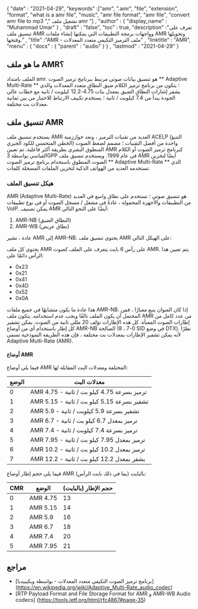 {
  "date" : "2021-04-29",
  "keywords" :["amr", ".amr", "file", "extension", "format", "what is a amr file", "music", "amr file format", "amr file", "convert amr file to mp3 "," تشغيل ملف amr "] ,
  "author" : {
    "display_name" : "Muhammad Umar"
} ,
  "draft" : "false",
  "toc" : true,
  "description" :"تعرف على تنسيق ملف AMR وواجهات برمجة التطبيقات التي يمكنها إنشاء ملفات AMR وتحويلها وفتحها." ,
  "title" :"AMR - ملف الترميز التكيفي متعدد المعدلات" ,
  "linktitle" : "AMR",
  "menu" : {
    "docs" : {
      "parent" : "audio"
}
} ,
  "lastmod" : "2021-04-29"
}

## ما هو ملف AMR؟
الملف بامتداد amr. هو تنسيق بيانات صوتي مرتبط ببرنامج ترميز الصوت ** Adaptive Multi-Rate ** ؛ يتكون من برنامج ترميز الكلام ضيق النطاق متعدد المعدلات والذي يشفر إشارات النطاق الضيق بمعدل بتات 4.75-12.2 كيلوبت / ثانية مع خطاب عالي الجودة يبدأ من 7.4 كيلوبت / ثانية ؛ يستخدم تكييف الارتباط للاختيار من بين ثمانية معدلات بت مختلفة.

## تنسيق ملف AMR
يستخدم تنسيق ملف AMR العديد من تقنيات الترميز ، وتعد خوارزمية ACELP (التنبؤ الخطي المتحمس للكود الجبري) واحدة من أفضل التقنيات ؛ مصمم لضغط الصوت المنطوق البشري بطريقة أكثر فاعلية. تم تعيين AMR كبرنامج ترميز الصوت أو الكلام القياسي بواسطة 3GPP في عام 1999. ويستخدم تنسيق ملف AMR أيضًا لتخزين الصوت المنطوق باستخدام برنامج ترميز الصوت ** Adaptive Multi-Rate ** الذي تستخدمه العديد من الهواتف الذكية لتخزين الملفات المسجلة كلمات.

### هيكل تنسيق الملف
AMR (Adaptive Multi-Rate) هو تنسيق صوتي ؛ تستخدم على نطاق واسع في العديد من التطبيقات والأجهزة المحمولة ، عادةً في مشغل / مسجل الصوت أو في نوع تطبيقات VoIP. يمكن تصنيف AMR أيضًا على النحو التالي:

1. AMR-NB (النطاق الضيق)
2. AMR-WB (نطاق عريض)

عادة ، تشير AMR إلى AMR-NB. يحتوي تنسيق ملف AMR على الهيكل التالي:

يحتوي كل ملف AMR على رأس 6 بايت يتعرف على الملف كصوت AMR. يتم تعيين هذا الرأس دائمًا على:
- 0x23
- 0x21
- 0x41
- 0x4D
- 0x52
- 0x0A

هذا عادة ما يكون متشابهًا في جميع ملفات AMR-NB. إذا كان العنوان يتبع معيارًا ، فمن المحتمل أن يكون الملف تالفًا ويجب عدم استخدامه. يتكون ملف AMR من عدد كامل من إطارات الصوت المعبأة. كل هذه الإطارات تؤلف 20 مللي ثانية من الصوت. يمكن تشفير كل إطار باستخدام أي من أوضاع AMR-NB الصالحة (0-7 ، 8 SID في وضع DTX). نظرًا لأنه يمكن تشفير الإطارات بمعدلات بت مختلفة ، فإن هذه الطريقة النموذجية تسمى Adaptive Multi-Rate (AMR).
#### أوضاع AMR
فيما يلي أوضاع AMR المختلفة ومعدلات البت المقابلة لها:

| الوضع | معدلات البت |
---|---|
| 0 | AMR 4.75 - ترميز بسرعة 4.75 كيلو بت / ثانية |
| 1 | AMR 5.15 - تشفير بسرعة 5.15 كيلو بت / ثانية |
| 2 | AMR 5.9 - تشفير بسرعة 5.9 كيلوبت / ثانية |
| 3 | AMR 6.7 - ترميز بمعدل 6.7 كيلو بت / ثانية |
| 4 | AMR 7.4 - ترميز بسرعة 7.4 كيلوبت / ثانية |
| 5 | AMR 7.95 - ترميز بمعدل 7.95 كيلو بت / ثانية |
| 6 | AMR 10.2 - ترميز بمعدل 10.2 كيلو بت / ثانية |
| 7 | AMR 12.2 - يشفر بمعدل 12.2 كيلو بت / ثانية |

فيما يلي حجم إطار أوضاع AMR بالبايت (بما في ذلك بايت الرأس):

| CMR | الوضع | حجم الإطار (بالبايت) |
---|---|---|
| 0 | AMR 4.75 | 13 |
| 1 | AMR 5.15 | 14 |
| 2 | AMR 5.9 | 16 |
| 3 | AMR 6.7 | 18 |
| 4 | AMR 7.4 | 20 |
| 5 | AMR 7.95 | 21 |

## مراجع ##

* [برنامج ترميز الصوت التكيفي متعدد المعدلات - بواسطة ويكيبيديا] (https://en.wikipedia.org/wiki/Adaptive_Multi-Rate_audio_codec)
* [RTP Payload Format and File Storage Format for AMR و AMR-WB Audio codecs] (https://tools.ietf.org/html/rfc4867#page-35)

